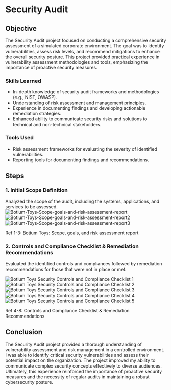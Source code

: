 # Security Audit

## Objective

The Security Audit project focused on conducting a comprehensive security assessment of a simulated corporate environment. The goal was to identify vulnerabilities, assess risk levels, and recommend mitigations to enhance the overall security posture. This project provided practical experience in vulnerability assessment methodologies and tools, emphasizing the importance of proactive security measures.

### Skills Learned

- In-depth knowledge of security audit frameworks and methodologies (e.g., NIST, OWASP).
- Understanding of risk assessment and management principles.
- Experience in documenting findings and developing actionable remediation strategies.
- Enhanced ability to communicate security risks and solutions to technical and non-technical stakeholders.

### Tools Used

- Risk assessment frameworks for evaluating the severity of identified vulnerabilities.
- Reporting tools for documenting findings and recommendations.

## Steps

### 1. Initial Scope Definition
Analyzed the scope of the audit, including the systems, applications, and services to be assessed.
![Botium-Toys-Scope-goals-and-risk-assessment-report](https://github.com/user-attachments/assets/a8a5ad54-997b-479b-8842-995058473e3f)
![Botium-Toys-Scope-goals-and-risk-assessment-report2](https://github.com/user-attachments/assets/44083b90-6a9a-4d30-ae0a-16b5d70b9cd7)
![Botium-Toys-Scope-goals-and-risk-assessment-report3](https://github.com/user-attachments/assets/144c9329-5479-4cfd-a3bf-900e99f0e4a3)

Ref 1-3: Botium Toys: Scope, goals, and risk assessment report

### 2. Controls and Compliance Checklist & Remediation Recommendations
Evaluated the identified controls and compliances followed by remediation recommendations for those that were not in place or met.

![Botium Toys Security Controls and Compliance Checklist 1](https://github.com/user-attachments/assets/f105a6d4-5406-4436-a25a-cdc40b0a359f)
![Botium Toys Security Controls and Compliance Checklist 2](https://github.com/user-attachments/assets/92b4e0fa-850a-4ed2-8e64-20a3316ab354)
![Botium Toys Security Controls and Compliance Checklist 3](https://github.com/user-attachments/assets/db4cd5ff-f920-4e0a-aed4-79547f6a5ac1)
![Botium Toys Security Controls and Compliance Checklist 4](https://github.com/user-attachments/assets/b2d24953-cd4b-4e20-90e8-5230251d8d82)
![Botium Toys Security Controls and Compliance Checklist 5](https://github.com/user-attachments/assets/a86b0fb4-5492-4ea8-a34c-af0ffd508d51)

Ref 4-8: Controls and Compliance Checklist & Remediation Recommendations

## Conclusion

The Security Audit project provided a thorough understanding of vulnerability assessment and risk management in a controlled environment. I was able to identify critical security vulnerabilities and assess their potential impact on the organization. The project improved my ability to communicate complex security concepts effectively to diverse audiences. Ultimately, this experience reinforced the importance of proactive security measures and the necessity of regular audits in maintaining a robust cybersecurity posture.
